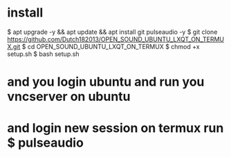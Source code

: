 # install
$ apt upgrade -y && apt update && apt install git pulseaudio -y
$ git clone https://github.com/Dutch182013/OPEN_SOUND_UBUNTU_LXQT_ON_TERMUX.git
$ cd OPEN_SOUND_UBUNTU_LXQT_ON_TERMUX
$ chmod +x setup.sh
$ bash setup.sh

# and you login ubuntu and run you vncserver on ubuntu
# and login new session on termux run $ pulseaudio
